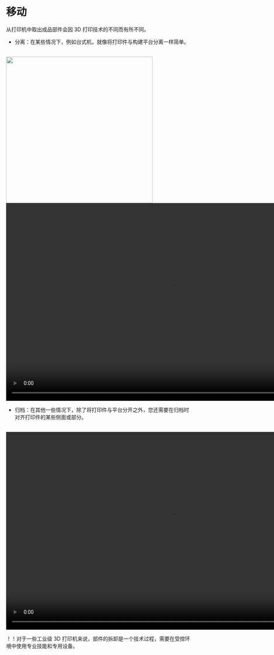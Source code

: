 # 移动
从打印机中取出成品部件会因 3D 打印技术的不同而有所不同。
- 分离：在某些情况下，例如台式机，就像将打印件与构建平台分离一样简单。 
<br>
 <img style="float: center;" width=400 src="IMAGE/postp.png">

<br>
<video style="float:center;" width="900" height="540" controls autoplay="autoplay">
  <source src="VIDEOS/postprocess.mp4">
  <source src="movie.ogg" type="video/ogg">
Your browser does not support the video tag.
</video>


- 归档：在其他一些情况下，除了将打印件与平台分开之外，您还需要在归档时对齐打印件的某些侧面或部分。

<br>
<video style="float:center;" width="900" height="540" controls autoplay="autoplay">
  <source src="VIDEOS/postprocess2.mp4">
  <source src="movie.ogg" type="video/ogg">
Your browser does not support the video tag.
</video>


！！对于一些工业级 3D 打印机来说，部件的拆卸是一个技术过程，需要在受控环境中使用专业技能和专用设备。



